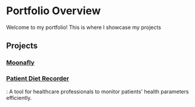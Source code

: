 # Portfolio Overview

Welcome to my portfolio! This is where I showcase my projects

## Projects

### [Moonafly](./moonafly.md)

### [Patient Diet Recorder](./patient-diet-recorder.md)

:   A tool for healthcare professionals to monitor patients' health parameters efficiently.
